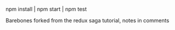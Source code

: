 npm install | npm start | npm test

Barebones forked from the redux saga tutorial, notes in comments
